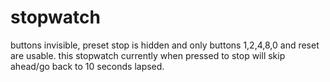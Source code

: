 # stopwatch
buttons invisible, preset stop is hidden and only buttons 1,2,4,8,0 and reset are usable.
this stopwatch currently when pressed to stop will skip ahead/go back to 10 seconds lapsed.
